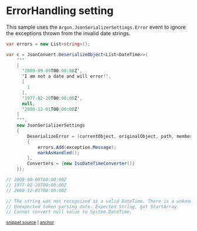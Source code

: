 # ErrorHandling setting

This sample uses the `Argon.JsonSerializerSettings.Error` event to ignore the exceptions thrown from the invalid date strings.

<!-- snippet: ErrorHandlingEventUsage -->
<a id='snippet-ErrorHandlingEventUsage'></a>
```cs
var errors = new List<string>();

var c = JsonConvert.DeserializeObject<List<DateTime>>(
    """
    [
      '2009-09-09T00:00:00Z',
      'I am not a date and will error!',
      [
        1
      ],
      '1977-02-20T00:00:00Z',
      null,
      '2000-12-01T00:00:00Z'
    ]
    """,
    new JsonSerializerSettings
    {
        DeserializeError = (currentObject, originalObject, path, member, exception, markAsHandled) =>
        {
            errors.Add(exception.Message);
            markAsHandled();
        },
        Converters = {new IsoDateTimeConverter()}
    });

// 2009-09-09T00:00:00Z
// 1977-02-20T00:00:00Z
// 2000-12-01T00:00:00Z

// The string was not recognized as a valid DateTime. There is a unknown word starting at index 0.
// Unexpected token parsing date. Expected String, got StartArray.
// Cannot convert null value to System.DateTime.
```
<sup><a href='/src/ArgonTests/Documentation/Samples/Serializer/ErrorHandlingEvent.cs#L12-L47' title='Snippet source file'>snippet source</a> | <a href='#snippet-ErrorHandlingEventUsage' title='Start of snippet'>anchor</a></sup>
<!-- endSnippet -->
